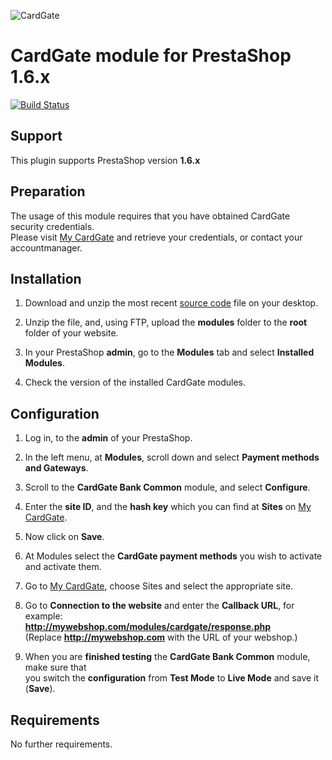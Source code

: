 ![CardGate](https://cdn.curopayments.net/thumb/200/logos/cardgate.png)

# CardGate module for PrestaShop 1.6.x

[![Build Status](https://travis-ci.org/cardgate/prestashop16.svg?branch=master)](https://travis-ci.org/cardgate/prestashop16)

## Support

This plugin supports PrestaShop version **1.6.x**

## Preparation

The usage of this module requires that you have obtained CardGate security credentials.  
Please visit [My CardGate](https://my.cardgate.com/) and retrieve your credentials, or contact your accountmanager.

## Installation

1. Download and unzip the most recent [source code](https://github.com/cardgate/prestashop16/releases) file on your desktop.

2. Unzip the file, and, using FTP, upload the **modules** folder to the **root** folder of your website.

3. In your PrestaShop **admin**, go to the **Modules** tab and select **Installed Modules**.

4. Check the version of the installed CardGate modules.

## Configuration

1. Log in, to the **admin** of your PrestaShop.

2. In the left menu, at **Modules**, scroll down and select **Payment methods and Gateways**.

3. Scroll to the **CardGate Bank Common** module, and select **Configure**.

4. Enter the **site ID**, and the **hash key** which you can find at **Sites** on [My CardGate](https://my.cardgate.com/).

5. Now click on **Save**.

6. At Modules select the **CardGate payment methods** you wish to activate and activate them.

7. Go to [My CardGate](https://my.cardgate.com/), choose Sites and select the appropriate site.

8. Go to **Connection to the website** and enter the **Callback URL**, for example:  
   **http://mywebshop.com/modules/cardgate/response.php**  
   (Replace **http://mywebshop.com** with the URL of your webshop.)  

9. When you are **finished testing** the **CardGate Bank Common** module, make sure that  
   you switch the **configuration** from **Test Mode** to **Live Mode** and save it (**Save**).

## Requirements

No further requirements.